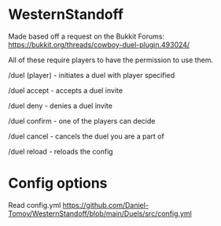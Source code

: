 # WesternStandoff
Made based off a request on the Bukkit Forums: https://bukkit.org/threads/cowboy-duel-plugin.493024/

All of these require players to have the permission to use them.

/duel (player) - initiates a duel with player specified

/duel accept - accepts a duel invite

/duel deny - denies a duel invite

/duel confirm - one of the players can decide

/duel cancel - cancels the duel you are a part of

/duel reload - reloads the config

# Config options
Read config.yml
https://github.com/Daniel-Tomov/WesternStandoff/blob/main/Duels/src/config.yml
